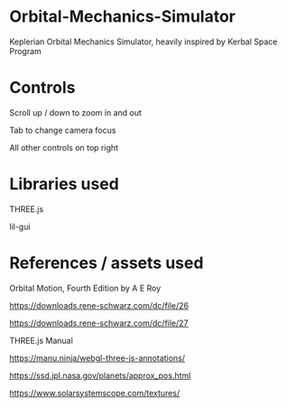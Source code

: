 # Orbital-Mechanics-Simulator
Keplerian Orbital Mechanics Simulator, heavily inspired by Kerbal Space Program

# Controls

Scroll up / down to zoom in and out

Tab to change camera focus

All other controls on top right

# Libraries used
THREE.js

lil-gui

# References / assets used
Orbital Motion, Fourth Edition by A E Roy

https://downloads.rene-schwarz.com/dc/file/26

https://downloads.rene-schwarz.com/dc/file/27

THREE.js Manual

https://manu.ninja/webgl-three-js-annotations/

https://ssd.jpl.nasa.gov/planets/approx_pos.html

https://www.solarsystemscope.com/textures/